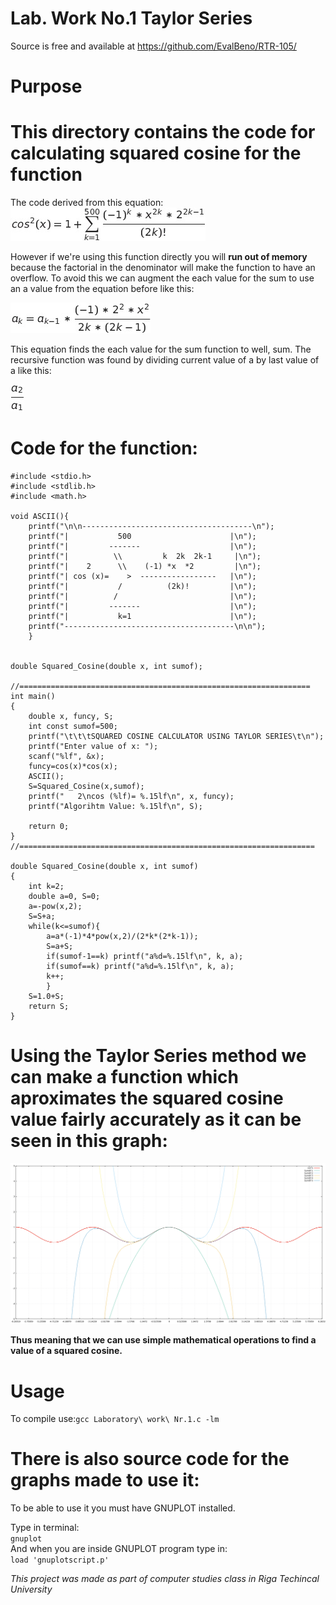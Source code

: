 
Lab. Work No.1 Taylor Series  
=

Source is free and available at https://github.com/EvalBeno/RTR-105/


Purpose
==


This directory contains the code for calculating squared cosine for the function
===

The code derived from this equation:![equation](Equation.jpg)

However if we're using this function directly you will **run out of memory** because the factorial in the denominator will make the function to have an overflow. To avoid this we can augment the each value for the sum to use an a value from the equation before like this:

![augequation](AugEq.jpg)

This equation finds the each value for the sum function to well, sum. The recursive function was found by dividing current value of a by last value of a like this:

![findingeq](foundEq.jpg)

Code for the function:
==
```
#include <stdio.h>
#include <stdlib.h>
#include <math.h>

void ASCII(){
    printf("\n\n--------------------------------------\n");
    printf("|           500                      |\n");
    printf("|         -------                    |\n");
    printf("|          \\         k  2k  2k-1     |\n");
    printf("|    2      \\    (-1) *x  *2         |\n");
    printf("| cos (x)=    >  -----------------   |\n");
    printf("|           /          (2k)!         |\n");
    printf("|          /                         |\n");
    printf("|         -------                    |\n");
    printf("|           k=1                      |\n");
    printf("--------------------------------------\n\n");
    }       


double Squared_Cosine(double x, int sumof);

//=================================================================
int main()
{
    double x, funcy, S;
    int const sumof=500;
    printf("\t\t\tSQUARED COSINE CALCULATOR USING TAYLOR SERIES\t\n");
    printf("Enter value of x: ");
    scanf("%lf", &x);
    funcy=cos(x)*cos(x);
    ASCII();
    S=Squared_Cosine(x,sumof);
    printf("   2\ncos (%lf)= %.15lf\n", x, funcy);
    printf("Algorihtm Value: %.15lf\n", S);
    
    return 0;
}
//==================================================================

double Squared_Cosine(double x, int sumof)
{
    int k=2;
    double a=0, S=0;
    a=-pow(x,2);
    S=S+a;
    while(k<=sumof){
        a=a*(-1)*4*pow(x,2)/(2*k*(2*k-1)); 
        S=a+S;
        if(sumof-1==k) printf("a%d=%.15lf\n", k, a);
        if(sumof==k) printf("a%d=%.15lf\n", k, a);
        k++;
        }
    S=1.0+S;
    return S;
}
```

Using the Taylor Series method we can make a function which aproximates the squared cosine value fairly accurately as it can be seen in this graph:
===

![Graph](Graph.png)

**Thus meaning that we can use simple mathematical operations to find a value of a squared cosine.**


Usage
==

To compile use:`gcc Laboratory\ work\ Nr.1.c -lm`


There is also source code for the graphs made to use it:
====

To be able to use it you must have GNUPLOT installed.

Type in terminal:  
`gnuplot`  
And when you are inside GNUPLOT program type in:  
`load 'gnuplotscript.p'`  



*This project was made as part of computer studies class in Riga Techincal University*

